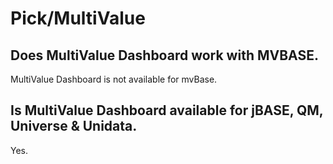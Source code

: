 # Pick/MultiValue

## Does MultiValue Dashboard work with MVBASE.

MultiValue Dashboard is not available for mvBase. 

## Is MultiValue Dashboard available for jBASE, QM, Universe & Unidata.

Yes.

